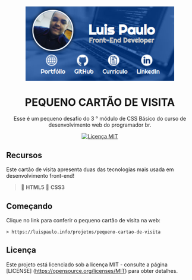 <h1 align = "center">
<br>
  <img src = "imagens/readme/logo/pequeno_cartao_de_visita.png" alt = "pequeno_cartao_de_visita.png" width = "400">
<br>
<br>
PEQUENO CARTÃO DE VISITA
</h1>

<!--------------------------------------------------------------------->

<p align = "center"> Esse é um pequeno desafio do 3 ° módulo de CSS Básico do curso de desenvolvimento web do programador br. </p>

<p align = "center">
  <a href="https://opensource.org/licenses/MIT">
    <img src = "https://img.shields.io/badge/License-MIT-blue.svg" alt = "Licença MIT">
  </a>
</p>

<!--------------------------------------------------------------------->

## Recursos

Este cartão de visita apresenta duas das tecnologias mais usada em desenvolvimento front-end!

> 🔴 **HTML5**
> 🔵 **CSS3**

## Começando

Clique no link para conferir o pequeno cartão de visita na web:
```
> https://luispaulo.info/projetos/pequeno-cartao-de-visita
```

## Licença

Este projeto está licenciado sob a licença MIT - consulte a página [LICENSE] (https://opensource.org/licenses/MIT) para obter detalhes.

